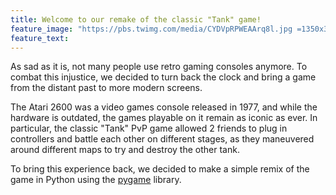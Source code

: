 ```yaml
---
title: Welcome to our remake of the classic "Tank" game!
feature_image: "https://pbs.twimg.com/media/CYDVpRPWEAArq8l.jpg =1350x335"
feature_text:
---
```


As sad as it is, not many people use retro gaming consoles anymore. To combat this injustice, we decided to turn back the clock and bring a game from the distant past to more modern screens.

The Atari 2600 was a video games console released in 1977, and while the hardware is outdated, the games playable on it remain as iconic as ever. In particular, the classic "Tank" PvP game allowed 2 friends to plug in controllers and battle each other on different stages, as they maneuvered around different maps to try and destroy the other tank.

To bring this experience back, we decided to make a simple remix of the game in Python using the [pygame](https://www.pygame.org/news) library.

